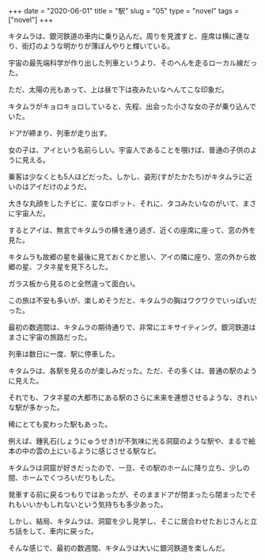 +++
date = "2020-06-01"
title = "駅"
slug = "05"
type = "novel"
tags = ["novel"]
+++

キタムラは、銀河鉄道の車内に乗り込んだ。周りを見渡すと、座席は横に連なり、街灯のような明かりが薄ぼんやりと輝いている。

宇宙の最先端科学が作り出した列車というより、そのへんを走るローカル線だった。

ただ、太陽の光もあって、上は昼で下は夜みたいなへんてこな印象だ。

キタムラがキョロキョロしていると、先程、出会った小さな女の子が乗り込んでいた。

ドアが締まり、列車が走り出す。

女の子は、アイという名前らしい。宇宙人であることを覗けば、普通の子供のように見える。

乗客は少なくとも5人ほどだった。しかし、姿形(すがたかたち)がキタムラに近いのはアイだけのようだ。

大きな丸顔をしたチビに、変なロボット、それに、タコみたいなのがいて、まさに宇宙人だ。

するとアイは、無言でキタムラの横を通り過ぎ、近くの座席に座って、窓の外を見た。

キタムラも故郷の星を最後に見ておくかと思い、アイの隣に座り、窓の外から故郷の星、フタネ星を見下ろした。

ガラス板から見るのと全然違って面白い。

この旅は不安も多いが、楽しめそうだと、キタムラの胸はワクワクでいっぱいだった。

最初の数週間は、キタムラの期待通りで、非常にエキサイティング。銀河鉄道はまさに宇宙の旅路だった。

列車は数日に一度、駅に停車した。

キタムラは、各駅を見るのが楽しみだった。ただ、その多くは、普通の駅のように見えた。

それでも、フタネ星の大都市にある駅のさらに未来を連想させるような、きれいな駅が多かった。

稀にとても変わった駅もあった。

例えば、鍾乳石(しょうにゅうせき)が不気味に光る洞窟のような駅や、まるで絵本の中の雲の上にいるように感じさせる駅など。

キタムラは洞窟が好きだったので、一旦、その駅のホームに降り立ち、少しの間、ホームでくつろいだりもした。

発車する前に戻るつもりではあったが、そのままドアが閉まったら閉まったでそれもいいかもしれないという気持ちも多少あった。

しかし、結局、キタムラは、洞窟を少し見学し、そこに居合わせたおじさんと立ち話をして、車内に戻った。

そんな感じで、最初の数週間、キタムラは大いに銀河鉄道を楽しんだ。

